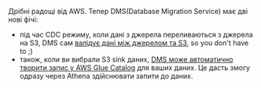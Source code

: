 Дрібні радощі від AWS. Тепер DMS(Database Migration Service) має дві нові фічі:
- під час CDC режиму, коли дані з джерела переливаються з джерела на S3, DMS сам [валідує дані між джерелом та S3](https://aws.amazon.com/about-aws/whats-new/2023/03/aws-database-migration-service-s3-data-validation/), so you don't have to ;)
- також, коли ви вибрали S3 sink даних, [DMS може автоматично творити запис у AWS Glue Catalog](https://aws.amazon.com/about-aws/whats-new/2023/03/aws-database-migration-service-aws-glue-data-catalog-amazon-s3/) для ваших даних. Це дасть змогу одразу через Athena здійснювати запити до даних.